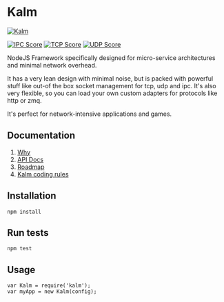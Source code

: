 # Kalm

[![Kalm](https://img.shields.io/npm/v/kalm.svg)](https://www.npmjs.com/package/kalm)

[![IPC Score](https://img.shields.io/badge/ipc_score-138537_rpm-green.svg)](./docs/PONG_TEST.md)
[![TCP Score](https://img.shields.io/badge/tcp_score-104578_rpm-green.svg)](./docs/PONG_TEST.md)
[![UDP Score](https://img.shields.io/badge/udp_score-291259_rpm-green.svg)](./docs/PONG_TEST.md)

NodeJS Framework specifically designed for micro-service architectures and minimal network overhead.

It has a very lean design with minimal noise, but is packed with powerful stuff like out-of the box socket management for tcp, udp and ipc. It's also very flexible, so you can load your own custom adapters for protocols like http or zmq.

It's perfect for network-intensive applications and games.

## Documentation

1. [Why](./docs/WHY.md)
1. [API Docs](./docs/API_DOCS.md)
1. [Roadmap](./docs/ROADMAP.md)
1. [Kalm coding rules](./docs/RULES.md)

## Installation

    npm install


## Run tests

    npm test


## Usage

    var Kalm = require('kalm');
    var myApp = new Kalm(config);

